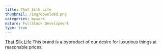 ```yaml
---
title: That Silk Life
thumbnail: /img/download.png
categories: mywork
nature: FullStack Development
type: true
---
```

[ That Silk Life](https://develop.thatsilklife.com/) This brand is a byproduct of our desire for luxurious things at reasonable prices.

